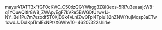 mayurATATT3xFfGF0cKWC_C50dzQGYWhgg3ZQIQeos-5Rl7u3eaaajcW8-q1YOuwQitIr8W8_ZWApyEgF7kVRe5BWGDtUrwv1J-NY_BeI1Pu7m7uzodf5TOXjD9k4VLnIZwQFpi4TpluI82nZNWYtujMqsp8aETw1cwdJUDxIKplTmlExNPtzX6WhV10=46207322shirke
